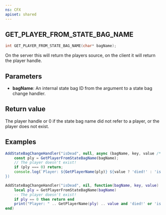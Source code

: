 ```yaml
---
ns: CFX
apiset: shared 
---
```

## GET_PLAYER_FROM_STATE_BAG_NAME 

```c
int GET_PLAYER_FROM_STATE_BAG_NAME(char* bagName);
```
On the server this will return the players source, on the client it will return the player handle.

## Parameters
* **bagName**: An internal state bag ID from the argument to a state bag change handler.

## Return value
The player handle or 0 if the state bag name did not refer to a player, or the player does not exist.

## Examples
```js
AddStateBagChangeHandler("isDead", null, async (bagName, key, value /* boolean */) => {
    const ply = GetPlayerFromStateBagName(bagName);
    // The player doesn't exist!
    if (ply === 0) return;
    console.log(`Player: ${GetPlayerName(ply)} ${value ? 'died!' : 'is alive!'`)
})
```

```lua
AddStateBagChangeHandler("isDead", nil, function(bagName, key, value) 
    local ply = GetPlayerFromStateBagName(bagName)
    -- The player doesn't exist!
    if ply == 0 then return end
    print("Player: " .. GetPlayerName(ply) .. value and 'died!' or 'is alive!')
end)
```
